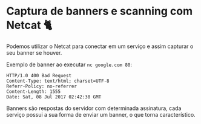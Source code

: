 # Captura de banners e scanning com Netcat 🐈


Podemos utilizar o Netcat para conectar em um serviço e assim capturar o seu banner se houver.

Exemplo de banner ao executar ``nc google.com 80``:

    HTTP/1.0 400 Bad Request
    Content-Type: text/html; charset=UTF-8
    Referr-Policy: no-referrer
    Content-Length: 1555
    Date: Sat, 08 Jul 2017 02:42:30 GMT

Banners são respostas do servidor com determinada assinatura, cada serviço possui a sua forma de enviar um banner, o que torna característico.